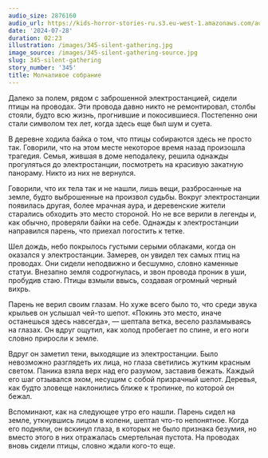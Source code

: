```yaml
---
audio_size: 2876160
audio_url: https://kids-horror-stories-ru.s3.eu-west-1.amazonaws.com/audio/345-silent-gathering.mp3
date: '2024-07-28'
duration: 02:23
illustration: /images/345-silent-gathering.jpg
image_source: /images/345-silent-gathering-source.jpg
slug: 345-silent-gathering
story_number: '345'
title: Молчаливое собрание
---
```


Далеко за полем, рядом с заброшенной электростанцией, сидели птицы на проводах. Эти провода давно никто не ремонтировал, столбы стояли, будто всю жизнь, прогнившие и покосившиеся. Постепенно они стали символом тех лет, когда здесь еще был шум и суета.

В деревне ходила байка о том, что птицы собираются здесь не просто так. Говорили, что на этом месте некоторое время назад произошла трагедия. Семья, жившая в доме неподалеку, решила однажды прогуляться до электростанции, посмотреть на красивую закатную панораму. Никто из них не вернулся.

Говорили, что их тела так и не нашли, лишь вещи, разбросанные на земле, будто выброшенные на произвол судьбы. Вокруг электростанции появилась другая, более мрачная аура, и деревенские жители старались обходить это место стороной. Но не все верили в легенды и, как обычно, проверяли байки на себе. Однажды к электростанции направился парень, что приехал погостить к тетке.

Шел дождь, небо покрылось густыми серыми облаками, когда он оказался у электростанции. Замерев, он увидел тех самых птиц на проводах. Они сидели неподвижно и бесшумно, словно каменные статуи. Внезапно земля содрогнулась, и звон провода проник в уши, пробудив стаю. Птицы взмыли ввысь, создавая огромный черный вихрь.

Парень не верил своим глазам. Но хуже всего было то, что среди звука крыльев он услышал чей-то шепот. «Покинь это место, иначе останешься здесь навсегда», — шептала ветка, весело разламываясь на глазах. Он вдруг ощутил, как холод пробегает по спине, и его ноги словно приросли к земле.

Вдруг он заметил тени, выходящие из электростанции. Было невозможно разглядеть их лица, но глаза светились жутким красным светом. Паника взяла верх над его разумом, заставив бежать. Каждый его шаг отзывался эхом, несущим с собой призрачный шепот. Деревья, как будто зловеще наклонились ближе к тропинке, по которой он бежал.

Вспоминают, как на следующее утро его нашли. Парень сидел на земле, уткнувшись лицом в колени, шептал что-то непонятное. Когда его подняли, он вскинул глаза, в которых не было признака безумия, но вместо этого в них отражалась смертельная пустота. На проводах вновь сидели птицы, словно ждали кого-то еще.